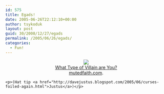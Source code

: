```yaml
---
id: 575
title: Egads!
date: 2005-06-26T22:12:10+00:00
author: tsykoduk
layout: post
guid: 30/2008/12/27/egads
permalink: /2005/06/26/egads/
categories:
  - Fun!
---
```

<center>
	<a href="http://www.mutedfaith.com/quiz/vq.htm" target="new">
	<img src="http://www.mutedfaith.com/images/vv.jpg" border=0/>
	</a><br />
	<a href="http://www.mutedfaith.com/quiz/vq.htm" target="new">What Type of Villain are You?</a><br />
	<a href="http://www.mutedfaith.com" target="new">mutedfaith.com</a>.
	</center>

	<p>(Hat tip <a href="http://davejustus.blogspot.com/2005/06/curses-foiled-again.html">Justus</a>)</p>
